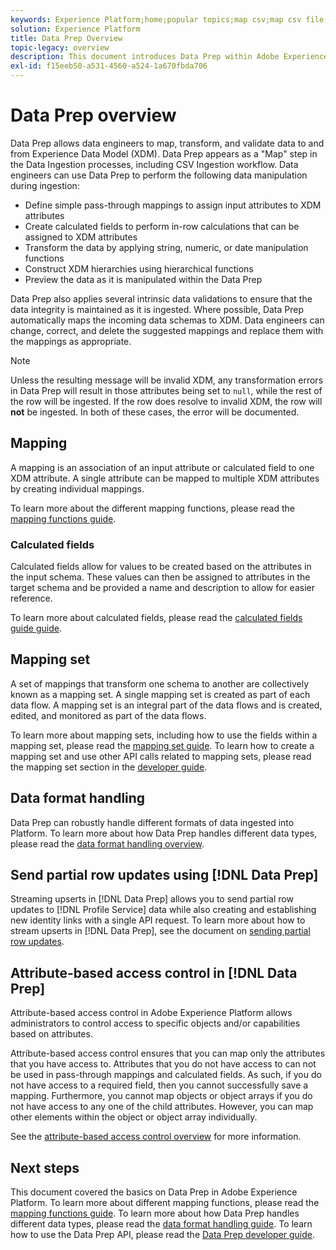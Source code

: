 ```yaml
---
keywords: Experience Platform;home;popular topics;map csv;map csv file;map csv file to xdm;map csv to xdm;ui guide;mapper;mapping;data prep;data preparation;preparing data;
solution: Experience Platform
title: Data Prep Overview
topic-legacy: overview
description: This document introduces Data Prep within Adobe Experience Platform.
exl-id: f15eeb50-a531-4560-a524-1a670fbda706
---
```


# Data Prep overview

Data Prep allows data engineers to map, transform, and validate data to and from Experience Data Model (XDM). Data Prep appears as a "Map" step in the Data Ingestion processes, including CSV Ingestion workflow. Data engineers can use Data Prep to perform the following data manipulation during ingestion:

- Define simple pass-through mappings to assign input attributes to XDM attributes
- Create calculated fields to perform in-row calculations that can be assigned to XDM attributes
- Transform the data by applying string, numeric, or date manipulation functions
- Construct XDM hierarchies using hierarchical functions
- Preview the data as it is manipulated within the Data Prep

Data Prep also applies several intrinsic data validations to ensure that the data integrity is maintained as it is ingested. Where possible, Data Prep automatically maps the incoming data schemas to XDM. Data engineers can change, correct, and delete the suggested mappings and replace them with the mappings as appropriate.

>[!NOTE]
>
>Unless the resulting message will be invalid XDM, any transformation errors in Data Prep will result in those attributes being set to `null`, while the rest of the row will be ingested. If the row does resolve to invalid XDM, the row will **not** be ingested. In both of these cases, the error will be documented.
 
## Mapping

A mapping is an association of an input attribute or calculated field to one XDM attribute. A single attribute can be mapped to multiple XDM attributes by creating individual mappings.

To learn more about the different mapping functions, please read the [mapping functions guide](./functions.md).

### Calculated fields

Calculated fields allow for values to be created based on the attributes in the input schema. These values can then be assigned to attributes in the target schema and be provided a name and description to allow for easier reference.

To learn more about calculated fields, please read the [calculated fields guide guide](./functions.md#calculated-fields).

## Mapping set

A set of mappings that transform one schema to another are collectively known as a mapping set. A single mapping set is created as part of each data flow. A mapping set is an integral part of the data flows and is created, edited, and monitored as part of the data flows.

To learn more about mapping sets, including how to use the fields within a mapping set, please read the [mapping set guide](./mapping-set.md). To learn how to create a mapping set and use other API calls related to mapping sets, please read the mapping set section in the [developer guide](./api/mapping-set.md).

## Data format handling

Data Prep can robustly handle different formats of data ingested into Platform. To learn more about how Data Prep handles different data types, please read the [data format handling overview](./data-handling.md).

## Send partial row updates using [!DNL Data Prep]

Streaming upserts in [!DNL Data Prep] allows you to send partial row updates to [!DNL Profile Service] data while also creating and establishing new identity links with a single API request. To learn more about how to stream upserts in [!DNL Data Prep], see the document on [sending partial row updates](./upserts.md).

## Attribute-based access control in [!DNL Data Prep]

Attribute-based access control in Adobe Experience Platform allows administrators to control access to specific objects and/or capabilities based on attributes. 

Attribute-based access control ensures that you can map only the attributes that you have access to. Attributes that you do not have access to can not be used in pass-through mappings and calculated fields. As such, if you do not have access to a required field, then you cannot successfully save a mapping. Furthermore, you cannot map objects or object arrays if you do not have access to any one of the child attributes. However, you can map other elements within the object or object array individually.

See the [attribute-based access control overview](../access-control/abac/overview.md) for more information.

## Next steps

This document covered the basics on Data Prep in Adobe Experience Platform. To learn more about different mapping functions, please read the [mapping functions guide](./functions.md). To learn more about how Data Prep handles different data types, please read the [data format handling guide](./data-handling.md#dates). To learn how to use the Data Prep API, please read the [Data Prep developer guide](api/overview.md).
